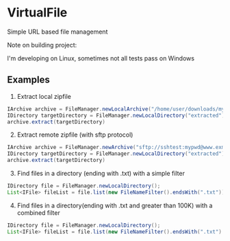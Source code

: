 # VirtualFile
Simple URL based file management

Note on building project:

I'm developing on Linux, sometimes not all tests pass on Windows

## Examples ##

1) Extract local zipfile
```java
IArchive archive = FileManager.newLocalArchive("/home/user/downloads/mytestapp.zip")
IDirectory targetDirectory = FileManager.newLocalDirectory("extracted");
archive.extract(targetDirectory)
```
2) Extract remote zipfile (with sftp protocol)
```java
IArchive archive = FileManager.newArchive("sftp://sshtest:mypwd@www.exmaple.com:22/home/sshtest/mytestapp.zip")
IDirectory targetDirectory = FileManager.newLocalDirectory("extracted");
archive.extract(targetDirectory)
```
3) Find files in a directory (ending with .txt) with a simple filter
```java
IDirectory file = FileManager.newLocalDirectory();
List<IFile> fileList = file.list(new FileNameFilter().endsWith(".txt"));
```

4) Find files in a directory(ending with .txt and greater than 100K) with a combined filter
```java
IDirectory file = FileManager.newLocalDirectory();
List<IFile> fileList = file.list(new FileNameFilter().endsWith(".txt").and(new FileSizeFilter().greaterThan(100*1024L)));
```
